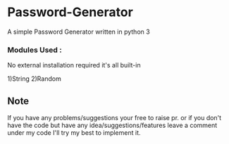 # Password-Generator
A simple Password Generator written in python 3

### Modules Used : 
No external installation required it's all built-in

1)String
2)Random

## Note
If you have any problems/suggestions your free to raise pr.
or  if you don't have the code but have any idea/suggestions/features leave a comment under my code I'll try my best to implement it.
